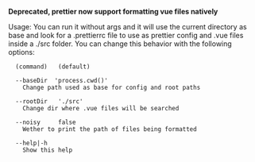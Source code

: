 **Deprecated, prettier now support formatting vue files natively**

Usage:
  You can run it without args and it will use the current
  directory as base and look for a .prettierrc file to use
  as prettier config and .vue files inside a ./src folder.
  You can change this behavior with the following options:
```
  (command)   (default)
  
  --baseDir  'process.cwd()'
    Change path used as base for config and root paths

  --rootDir   './src'
    Change dir where .vue files will be searched

  --noisy     false
    Wether to print the path of files being formatted

  --help|-h
    Show this help
```
